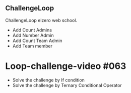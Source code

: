 ##  ChallengeLoop
ChallengeLoop elzero web school.

- Add Count Admins
- Add Number Admin
- Add Count Team Admin
- Add Team member

# Loop-challenge-video #063
- Solve the challenge by If condition
- Solve the challenge by Ternary Conditional Operator
